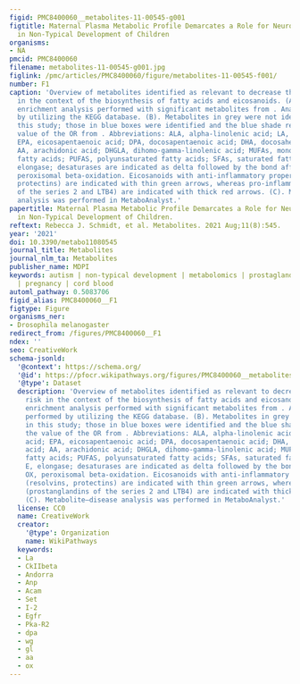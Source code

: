 ```yaml
---
figid: PMC8400060__metabolites-11-00545-g001
figtitle: Maternal Plasma Metabolic Profile Demarcates a Role for Neuroinflammation
  in Non-Typical Development of Children
organisms:
- NA
pmcid: PMC8400060
filename: metabolites-11-00545-g001.jpg
figlink: /pmc/articles/PMC8400060/figure/metabolites-11-00545-f001/
number: F1
caption: 'Overview of metabolites identified as relevant to decrease the Non-TD risk
  in the context of the biosynthesis of fatty acids and eicosanoids. (A). Pathway
  enrichment analysis performed with significant metabolites from . Analysis was performed
  by utilizing the KEGG database. (B). Metabolites in grey were not identified in
  this study; those in blue boxes were identified and the blue shade represents the
  value of the OR from . Abbreviations: ALA, alpha-linolenic acid; LA, linoleic acid;
  EPA, eicosapentaenoic acid; DPA, docosapentaenoic acid; DHA, docosahexaenoic acid;
  AA, arachidonic acid; DHGLA, dihomo-gamma-linolenic acid; MUFAs, monounsaturated
  fatty acids; PUFAS, polyunsaturated fatty acids; SFAs, saturated fatty acids; E,
  elongase; desaturases are indicated as delta followed by the bond affected; OX,
  peroxisomal beta-oxidation. Eicosanoids with anti-inflammatory properties (resolvins,
  protectins) are indicated with thin green arrows, whereas pro-inflammatory (prostanglandins
  of the series 2 and LTB4) are indicated with thick red arrows. (C). Metabolite–disease
  analysis was performed in MetaboAnalyst.'
papertitle: Maternal Plasma Metabolic Profile Demarcates a Role for Neuroinflammation
  in Non-Typical Development of Children.
reftext: Rebecca J. Schmidt, et al. Metabolites. 2021 Aug;11(8):545.
year: '2021'
doi: 10.3390/metabo11080545
journal_title: Metabolites
journal_nlm_ta: Metabolites
publisher_name: MDPI
keywords: autism | non-typical development | metabolomics | prostaglandins | neuroinflammation
  | pregnancy | cord blood
automl_pathway: 0.5083706
figid_alias: PMC8400060__F1
figtype: Figure
organisms_ner:
- Drosophila melanogaster
redirect_from: /figures/PMC8400060__F1
ndex: ''
seo: CreativeWork
schema-jsonld:
  '@context': https://schema.org/
  '@id': https://pfocr.wikipathways.org/figures/PMC8400060__metabolites-11-00545-g001.html
  '@type': Dataset
  description: 'Overview of metabolites identified as relevant to decrease the Non-TD
    risk in the context of the biosynthesis of fatty acids and eicosanoids. (A). Pathway
    enrichment analysis performed with significant metabolites from . Analysis was
    performed by utilizing the KEGG database. (B). Metabolites in grey were not identified
    in this study; those in blue boxes were identified and the blue shade represents
    the value of the OR from . Abbreviations: ALA, alpha-linolenic acid; LA, linoleic
    acid; EPA, eicosapentaenoic acid; DPA, docosapentaenoic acid; DHA, docosahexaenoic
    acid; AA, arachidonic acid; DHGLA, dihomo-gamma-linolenic acid; MUFAs, monounsaturated
    fatty acids; PUFAS, polyunsaturated fatty acids; SFAs, saturated fatty acids;
    E, elongase; desaturases are indicated as delta followed by the bond affected;
    OX, peroxisomal beta-oxidation. Eicosanoids with anti-inflammatory properties
    (resolvins, protectins) are indicated with thin green arrows, whereas pro-inflammatory
    (prostanglandins of the series 2 and LTB4) are indicated with thick red arrows.
    (C). Metabolite–disease analysis was performed in MetaboAnalyst.'
  license: CC0
  name: CreativeWork
  creator:
    '@type': Organization
    name: WikiPathways
  keywords:
  - La
  - CkIIbeta
  - Andorra
  - Anp
  - Acam
  - Set
  - I-2
  - Egfr
  - Pka-R2
  - dpa
  - wg
  - gl
  - aa
  - ox
---
```

